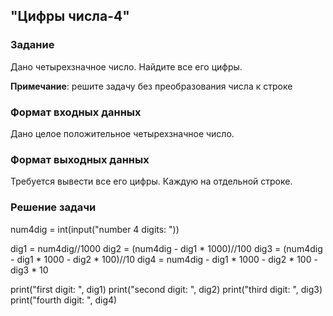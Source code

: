 ## "Цифры числа-4"

### Задание

Дано четырехзначное число. Найдите все его цифры.

**Примечание**: решите задачу без преобразования числа к строке

### Формат входных данных

Дано целое положительное четырехзначное число.

### Формат выходных данных

Требуется вывести все его цифры. Каждую на отдельной строке.

### Решение задачи

num4dig = int(input("number 4 digits: "))

dig1 = num4dig//1000
dig2 = (num4dig - dig1 * 1000)//100
dig3 = (num4dig - dig1 * 1000 - dig2 * 100)//10
dig4 = num4dig - dig1 * 1000 - dig2 * 100 - dig3 * 10

print("first digit: ", dig1)
print("second digit: ", dig2)
print("third digit: ", dig3)
print("fourth digit: ", dig4)
